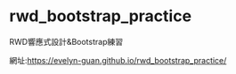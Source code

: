 # rwd_bootstrap_practice
RWD響應式設計&amp;Bootstrap練習

網址:https://evelyn-guan.github.io/rwd_bootstrap_practice/
